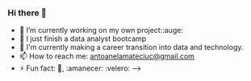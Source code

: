 ### Hi there 👋
- 🔭 I’m currently working on my own project::auge:
- 🌱 I just finish a data analyst bootcamp
- 👯 I'm currently making a career transition into data and technology.
- 📫 How to reach me: antoanelamateciuc@gmail.com
- ⚡ Fun fact: :musical_note:, :amanecer: :velero:
-->
